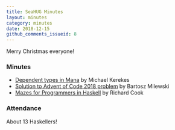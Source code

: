 ```yaml
---
title: SeaHUG Minutes
layout: minutes
category: minutes
date: 2018-12-15
github_comments_issueid: 8
---
```

Merry Christmas everyone!

<!--more-->

### Minutes

* [Dependent types in Mana][dependent-talk] by Michael Kerekes
* [Solution to Advent of Code 2018 problem][advent] by Bartosz Milewski
* [Mazes for Programmers in Haskell][mazes-for-programmers] by Richard Cook

### Attendance

About 13 Haskellers!

[advent]: https://bartoszmilewski.com/2018/12/20/open-season-on-hylomorphisms/
[dependent-talk]: https://github.com/MichaelKerekes/DependentTalk
[mazes-for-programmers]: https://github.com/rcook/mazes-for-programmers

